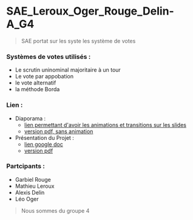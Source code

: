 # SAE_Leroux_Oger_Rouge_Delin-A_G4

>SAE portat sur les syste les système de votes

### Systèmes de votes utilisés : ###
- Le scrutin uninominal majoritaire à un tour 
- Le vote par appobation
- le vote alternatif
- la méthode Borda 

### Lien :	###
- Diaporama :
    - [lien permettant d'avoir les animations et transitions sur les slides](https://www.canva.com/design/DAFS72lHZyM/lZ8TK4tKzlN0AV6gIEmXUw/edit?utm_content=DAFS72lHZyM&utm_campaign=designshare&utm_medium=link2&utm_source=sharebutton) 
    - [version pdf, sans animation](Powerpoint_Systemes_de_vote.pdf)
- Présentation du Projet :
  - [lien google doc](https://docs.google.com/document/d/1_ymmrv6ZwyrWq0IbROQmWtKDJqB1997krxFx3CYQbPA/edit?usp=sharing)
  - [version pdf](Document_Systemes_de_vote.pdf)

### Partcipants :
- Garbiel Rouge
- Mathieu Leroux
- Alexis Delin
- Léo Oger

> Nous sommes du groupe 4
